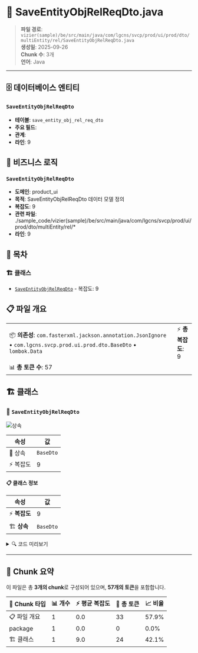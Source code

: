 # 📄 SaveEntityObjRelReqDto.java

> **파일 경로**: `vizier(sample)/be/src/main/java/com/lgcns/svcp/prod/ui/prod/dto/multiEntity/rel/SaveEntityObjRelReqDto.java`  
> **생성일**: 2025-09-26  
> **Chunk 수**: 3개  
> **언어**: Java
---


## 🗄️ 데이터베이스 엔티티

### `SaveEntityObjRelReqDto`
- **테이블**: `save_entity_obj_rel_req_dto`
- **주요 필드**: 
- **관계**: 
- **라인**: 9


## 💼 비즈니스 로직

### `SaveEntityObjRelReqDto`
- **도메인**: product_ui
- **목적**: SaveEntityObjRelReqDto 데이터 모델 정의
- **복잡도**: 9
- **관련 파일**: ./sample_code/vizier(sample)/be/src/main/java/com/lgcns/svcp/prod/ui/prod/dto/multiEntity/rel/*
- **라인**: 9


## 📑 목차

### 🏗️ 클래스
- [`SaveEntityObjRelReqDto`](#class-saveentityobjrelreqdto) - 복잡도: 9

## 📋 파일 개요

| | |
|--|--|
| 📦 **의존성**: `com.fasterxml.jackson.annotation.JsonIgnore` • `com.lgcns.svcp.prod.ui.prod.dto.BaseDto` • `lombok.Data` | ⚡ **총 복잡도**: 9 |
| 📊 **총 토큰 수**: 57 |  |



## 🏗️ 클래스

### <a id="class-saveentityobjrelreqdto"></a>🎯 `SaveEntityObjRelReqDto`

![상속](https://img.shields.io/badge/상속-1개-blue)

| 속성 | 값 |
|------|----|
| 🧬 상속 | `BaseDto` |
| ⚡ 복잡도 | 9 |



#### 📋 클래스 정보

| 속성 | 값 |
|------|----|
| ⚡ **복잡도** | 9 || 📍 **라인 범위** | 9-9 |
| 🏗️ **상속** | `BaseDto` || 🏷️ **태그** | `class, java` |

<details>
<summary>🔍 코드 미리보기</summary>

```java
public class SaveEntityObjRelReqDto extends BaseDto {
	@JsonIgnore
	private String objUuid;
	@JsonIgnore
	private String oldEntityCode;
	private String entityCode;
	private String validStartDtm;
	private String validEndDtm;
}...
```

**Chunk 정보**
- 🆔 **ID**: `39263de41548`
- 📍 **라인**: 9-9
- 📊 **토큰**: 24
- 🏷️ **태그**: `class, java`

</details>

---





## 🧩 Chunk 요약

이 파일은 총 **3개의 chunk**로 구성되어 있으며, **57개의 토큰**을 포함합니다.

| 🧩 Chunk 타입 | 📊 개수 | ⚡ 평균 복잡도 | 📝 총 토큰 | 📈 비율 |
|---------------|--------|-------------|----------|--------|
| 📋 파일 개요 | 1 | 0.0 | 33 | 57.9% |
| package | 1 | 0.0 | 0 | 0.0% |
| 🏗️ 클래스 | 1 | 9.0 | 24 | 42.1% |

